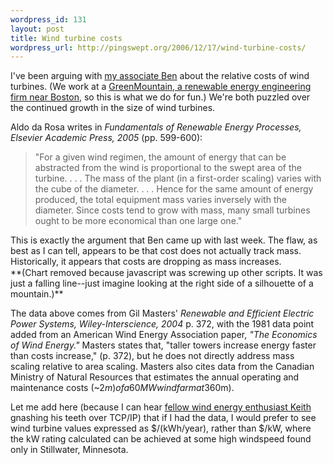 ```yaml
--- 
wordpress_id: 131
layout: post
title: Wind turbine costs
wordpress_url: http://pingswept.org/2006/12/17/wind-turbine-costs/
---
```

I've been arguing with <a href="http://fiveislandsorchard.wordpress.com">my associate Ben</a> about the relative costs of wind turbines. (We work at a <a href="http://www.greenmountainengineering.com">GreenMountain, a renewable energy engineering firm near Boston</a>, so this is what we do for fun.) We're both puzzled over the continued growth in the size of wind turbines.

Aldo da Rosa writes in <em>Fundamentals of Renewable Energy Processes, Elsevier Academic Press, 2005</em> (pp. 599-600):
<blockquote>"For a given wind regimen, the amount of energy that can be abstracted from the wind is proportional to the swept area of the turbine. . . . The mass of the plant (in a first-order scaling) varies with the cube of the diameter. . . . Hence for the same amount of energy produced, the total equipment mass varies inversely with the diameter. Since costs tend to grow with mass, many small turbines ought to be more economical than one large one."</blockquote>
This is exactly the argument that Ben came up with last week. The flaw, as best as I can tell, appears to be that cost does not actually track mass. Historically, it appears that costs are dropping as mass increases.

<div id="dojo_chart_windpower" style="height: 1px"></div>
**(Chart removed because javascript was screwing up other scripts. It was just a falling line--just imagine looking at the right side of a silhouette of a mountain.)**

The data above comes from Gil Masters' <em>Renewable and Efficient Electric Power Systems, Wiley-Interscience, 2004</em> p. 372, with the 1981 data point added from an American Wind Energy Association paper, <em>"The Economics of Wind Energy."</em> Masters states that, "taller towers increase energy faster than costs increase," (p. 372), but he does not directly address mass scaling relative to area scaling. Masters also cites data from the Canadian Ministry of Natural Resources that estimates the annual operating and maintenance costs (~$2m) of a 60 MW windfarm at 3% of the capital costs (~$60m).

Let me add here (because I can hear <a href="http://keith.has.no.blog.com">fellow wind energy enthusiast Keith</a> gnashing his teeth over TCP/IP) that if I had the data, I would prefer to see wind turbine values expressed as $/(kWh/year), rather than $/kW, where the kW rating calculated can be achieved at some high windspeed found only in Stillwater, Minnesota.
